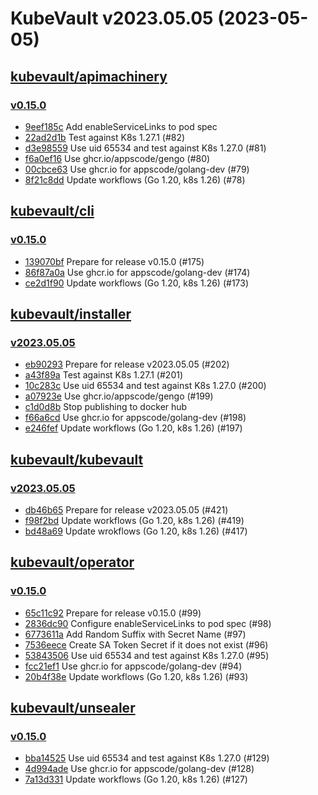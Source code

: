 # KubeVault v2023.05.05 (2023-05-05)


## [kubevault/apimachinery](https://github.com/kubevault/apimachinery)

### [v0.15.0](https://github.com/kubevault/apimachinery/releases/tag/v0.15.0)

- [9eef185c](https://github.com/kubevault/apimachinery/commit/9eef185c) Add enableServiceLinks to pod spec
- [22ad2d1b](https://github.com/kubevault/apimachinery/commit/22ad2d1b) Test against K8s 1.27.1 (#82)
- [d3e98559](https://github.com/kubevault/apimachinery/commit/d3e98559) Use uid 65534 and test against K8s 1.27.0 (#81)
- [f6a0ef16](https://github.com/kubevault/apimachinery/commit/f6a0ef16) Use ghcr.io/appscode/gengo (#80)
- [00cbce63](https://github.com/kubevault/apimachinery/commit/00cbce63) Use ghcr.io for appscode/golang-dev (#79)
- [8f21c8dd](https://github.com/kubevault/apimachinery/commit/8f21c8dd) Update workflows (Go 1.20, k8s 1.26) (#78)



## [kubevault/cli](https://github.com/kubevault/cli)

### [v0.15.0](https://github.com/kubevault/cli/releases/tag/v0.15.0)

- [139070bf](https://github.com/kubevault/cli/commit/139070bf) Prepare for release v0.15.0 (#175)
- [86f87a0a](https://github.com/kubevault/cli/commit/86f87a0a) Use ghcr.io for appscode/golang-dev (#174)
- [ce2d1f90](https://github.com/kubevault/cli/commit/ce2d1f90) Update workflows (Go 1.20, k8s 1.26) (#173)



## [kubevault/installer](https://github.com/kubevault/installer)

### [v2023.05.05](https://github.com/kubevault/installer/releases/tag/v2023.05.05)

- [eb90293](https://github.com/kubevault/installer/commit/eb90293) Prepare for release v2023.05.05 (#202)
- [a43f89a](https://github.com/kubevault/installer/commit/a43f89a) Test against K8s 1.27.1 (#201)
- [10c283c](https://github.com/kubevault/installer/commit/10c283c) Use uid 65534 and test against K8s 1.27.0 (#200)
- [a07923e](https://github.com/kubevault/installer/commit/a07923e) Use ghcr.io/appscode/gengo (#199)
- [c1d0d8b](https://github.com/kubevault/installer/commit/c1d0d8b) Stop publishing to docker hub
- [f66a6cd](https://github.com/kubevault/installer/commit/f66a6cd) Use ghcr.io for appscode/golang-dev (#198)
- [e246fef](https://github.com/kubevault/installer/commit/e246fef) Update workflows (Go 1.20, k8s 1.26) (#197)



## [kubevault/kubevault](https://github.com/kubevault/kubevault)

### [v2023.05.05](https://github.com/kubevault/kubevault/releases/tag/v2023.05.05)

- [db46b65](https://github.com/kubevault/kubevault/commit/db46b65) Prepare for release v2023.05.05 (#421)
- [f98f2bd](https://github.com/kubevault/kubevault/commit/f98f2bd) Update workflows (Go 1.20, k8s 1.26) (#419)
- [bd48a69](https://github.com/kubevault/kubevault/commit/bd48a69) Update wrokflows (Go 1.20, k8s 1.26) (#417)



## [kubevault/operator](https://github.com/kubevault/operator)

### [v0.15.0](https://github.com/kubevault/operator/releases/tag/v0.15.0)

- [65c11c92](https://github.com/kubevault/operator/commit/65c11c92) Prepare for release v0.15.0 (#99)
- [2836dc90](https://github.com/kubevault/operator/commit/2836dc90) Configure enableServiceLinks to pod spec (#98)
- [6773611a](https://github.com/kubevault/operator/commit/6773611a) Add Random Suffix with Secret Name (#97)
- [7536eece](https://github.com/kubevault/operator/commit/7536eece) Create SA Token Secret if it does not exist (#96)
- [53843506](https://github.com/kubevault/operator/commit/53843506) Use uid 65534 and test against K8s 1.27.0 (#95)
- [fcc21ef1](https://github.com/kubevault/operator/commit/fcc21ef1) Use ghcr.io for appscode/golang-dev (#94)
- [20b4f38e](https://github.com/kubevault/operator/commit/20b4f38e) Update workflows (Go 1.20, k8s 1.26) (#93)



## [kubevault/unsealer](https://github.com/kubevault/unsealer)

### [v0.15.0](https://github.com/kubevault/unsealer/releases/tag/v0.15.0)

- [bba14525](https://github.com/kubevault/unsealer/commit/bba14525) Use uid 65534 and test against K8s 1.27.0 (#129)
- [4d994ade](https://github.com/kubevault/unsealer/commit/4d994ade) Use ghcr.io for appscode/golang-dev (#128)
- [7a13d331](https://github.com/kubevault/unsealer/commit/7a13d331) Update workflows (Go 1.20, k8s 1.26) (#127)



